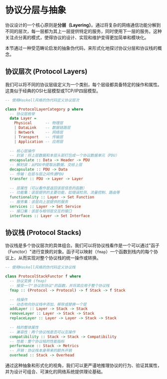 # 协议分层与抽象

协议设计的一个核心原则是**分层（Layering）**。通过将复杂的网络通信功能分解到不同的层次，每一层都为其上一层提供特定的服务，同时使用下一层的服务。这种关注点分离的模式，使得协议的设计、实现和维护变得更加简单和模块化。

本节通过一种受范畴论启发的抽象伪代码，来形式化地探讨协议分层和协议栈的概念。

## 协议层次 (Protocol Layers)

我们可以将不同的协议层级定义为一个类别，每个层级都具备特定的操作和属性。这类似于经典的OSI七层模型或TCP/IP四层模型。

```haskell
-- 使用Haskell风格的伪代码定义协议层次

class ProtocolLayerCategory p where
  -- 协议层枚举
  data Layer = 
    Physical      -- 物理层
    | DataLink    -- 数据链路层
    | Network     -- 网络层
    | Transport   -- 传输层
    | Application -- 应用层
    
  -- 核心层操作
  -- 封装：将上层数据和本层头部打包成一个协议数据单元（PDU）
  encapsulate :: Data -> Header -> PDU
  -- 解封装：从PDU中提取出数据，交给上层
  decapsulate :: PDU -> Data
  -- 传输：在层与层之间传递PDU
  transfer :: PDU -> Layer -> Layer
  
  -- 层属性（可以看作是返回该层信息的函数）
  -- 功能集：该层提供的主要功能，如错误检测、流量控制、路由等
  functionality :: Layer -> Set Function
  -- 服务集：该层向上层提供的服务
  services :: Layer -> Set Service
  -- 接口集：该层与相邻层交互的接口
  interfaces :: Layer -> Set Interface
```

## 协议栈 (Protocol Stacks)

协议栈是多个协议层次的具体组合。我们可以将协议栈看作是一个可以通过"函子（Functor）"进行变换的对象。函子可以映射（`fmap`）一个函数到栈内的每个协议上，从而实现对整个协议栈的统一操作或转换。

```haskell
-- 使用Haskell风格的伪代码定义协议栈

class ProtocolStackFunctor f where
  -- 协议变换 (fmap)
  -- 接受一个"协议到协议"的函数，并将其应用于整个协议栈
  fmap :: (Protocol -> Protocol) -> f Stack -> f Stack
  
  -- 栈操作
  -- 动态地向协议栈中添加、移除或替换一个层
  addLayer :: Layer -> Stack -> Stack
  removeLayer :: Layer -> Stack -> Stack
  replaceLayer :: Layer -> Layer -> Stack -> Stack
  
  -- 栈的整体属性
  -- 兼容性：两个协议栈是否可以互操作
  compatibility :: Stack -> Stack -> Compatibility
  -- 性能：整个协议栈的性能指标
  performance :: Stack -> Metrics
  -- 开销：协议栈本身带来的额外开销
  overhead :: Stack -> Overhead
```

通过这种抽象和形式化的视角，我们可以更严谨地推理协议的行为、验证其属性，并为设计可组合、可演化的网络系统提供理论基础。
